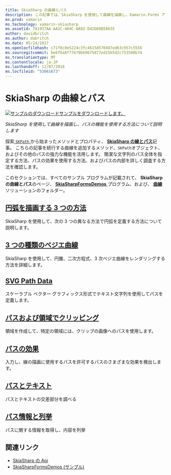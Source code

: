 ```yaml
---
title: SkiaSharp の曲線とパス
description: この記事では、SkiaSharp を使用して曲線を描画し、Xamarin.Forms アプリケーションでパスの機能を使用する方法について説明し、サンプル コードを示します。
ms.prod: xamarin
ms.technology: xamarin-skiasharp
ms.assetid: 781937AA-AA1C-469C-AA92-D42D08B58635
author: davidbritch
ms.author: dabritch
ms.date: 05/24/2017
ms.openlocfilehash: c71f0c0e5224c3fc4615d570487ed63c957c5556
ms.sourcegitcommit: be6f6a8f77679bb9675077ed25b5d2c753580b74
ms.translationtype: MT
ms.contentlocale: ja-JP
ms.lasthandoff: 12/07/2018
ms.locfileid: "53061673"
---
```

# <a name="skiasharp-curves-and-paths"></a>SkiaSharp の曲線とパス

[![サンプルのダウンロード](~/media/shared/download.png)サンプルをダウンロードします。](https://developer.xamarin.com/samples/xamarin-forms/SkiaSharpForms/Demos/)

_SkiaSharp を使用して曲線を描画し、パスの機能を使用する方法について説明します_

探索[ `SKPath` ](xref:SkiaSharp.SKPath)から始まったメソッドとプロパティ、 [ **SkiaSharp の線とパス**](../paths/index.md)記事。 こちらの記事を続行する曲線を追加するメソッド、`SKPath`オブジェクト、およびその他のパスの強力な機能を活用します。 簡潔な文字列のパス全体を指定する方法、パスの効果を使用する方法、およびパスの内部を詳しく調査する方法を確認します。

このセクションでは、すべてのサンプル プログラムが記載されて、 **SkiaSharp の曲線とパス**のページ、 [ **SkiaSharpFormsDemos** ](https://developer.xamarin.com/samples/xamarin-forms/SkiaSharpForms/Demos/)プログラム、および、 [ **曲線**](https://github.com/xamarin/xamarin-forms-samples/tree/master/SkiaSharpForms/Demos/Demos/SkiaSharpFormsDemos/Curves)ソリューションのフォルダー。

## <a name="three-ways-to-draw-an-arcarcsmd"></a>[円弧を描画する 3 つの方法](arcs.md)

SkiaSharp を使用して、次の 3 つの異なる方法で円弧を定義する方法について説明します。

## <a name="three-types-of-bzier-curvesbeziersmd"></a>[3 つの種類のベジエ曲線](beziers.md)

SkiaSharp を使用して、円錐、二次方程式、3 次ベジエ曲線をレンダリングする方法を詳細します。

## <a name="svg-path-datapath-datamd"></a>[SVG Path Data](path-data.md)

スケーラブル ベクター グラフィックス形式でテキスト文字列を使用してパスを定義します。

## <a name="clipping-with-paths-and-regionsclippingmd"></a>[パスおよび領域でクリッピング](clipping.md)

領域を作成して、特定の領域には、クリップの画像へのパスを使用します。

## <a name="path-effectseffectsmd"></a>[パスの効果](effects.md)

入力し、線の描画に使用するパスを許可するパスのさまざまな効果を検出します。

## <a name="paths-and-texttext-pathsmd"></a>[パスとテキスト](text-paths.md)

パスとテキストの交差部分を調べる

## <a name="path-information-and-enumerationinformationmd"></a>[パス情報と列挙](information.md)

パスに関する情報を取得し、内容を列挙


## <a name="related-links"></a>関連リンク

- [SkiaSharp の Api](https://docs.microsoft.com/dotnet/api/skiasharp)
- [SkiaSharpFormsDemos (サンプル)](https://developer.xamarin.com/samples/xamarin-forms/SkiaSharpForms/Demos/)
